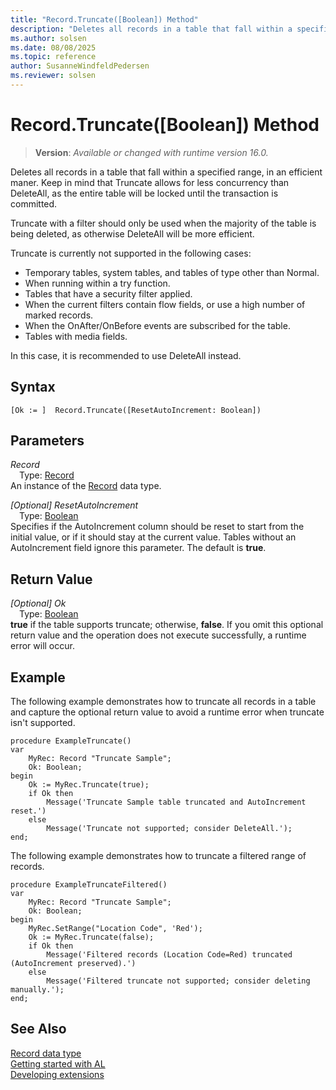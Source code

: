 ```yaml
---
title: "Record.Truncate([Boolean]) Method"
description: "Deletes all records in a table that fall within a specified range, in an efficient maner."
ms.author: solsen
ms.date: 08/08/2025
ms.topic: reference
author: SusanneWindfeldPedersen
ms.reviewer: solsen
---
```

[//]: # (START>DO_NOT_EDIT)
[//]: # (IMPORTANT:Do not edit any of the content between here and the END>DO_NOT_EDIT.)
[//]: # (Any modifications should be made in the .xml files in the ModernDev repo.)
# Record.Truncate([Boolean]) Method
> **Version**: _Available or changed with runtime version 16.0._

Deletes all records in a table that fall within a specified range, in an efficient maner.
Keep in mind that Truncate allows for less concurrency than DeleteAll, as the entire table will be locked until the transaction is committed.

Truncate with a filter should only be used when the majority of the table is being deleted, as otherwise DeleteAll will be more efficient.

Truncate is currently not supported in the following cases:
- Temporary tables, system tables, and tables of type other than Normal.
- When running within a try function.
- Tables that have a security filter applied.
- When the current filters contain flow fields, or use a high number of marked records.
- When the OnAfter/OnBefore events are subscribed for the table.
- Tables with media fields.

In this case, it is recommended to use DeleteAll instead. 


## Syntax
```AL
[Ok := ]  Record.Truncate([ResetAutoIncrement: Boolean])
```
## Parameters
*Record*  
&emsp;Type: [Record](record-data-type.md)  
An instance of the [Record](record-data-type.md) data type.  

*[Optional] ResetAutoIncrement*  
&emsp;Type: [Boolean](../boolean/boolean-data-type.md)  
Specifies if the AutoIncrement column should be reset to start from the initial value, or if it should stay at the current value.
Tables without an AutoIncrement field ignore this parameter. The default is **true**.  


## Return Value
*[Optional] Ok*  
&emsp;Type: [Boolean](../boolean/boolean-data-type.md)  
**true** if the table supports truncate; otherwise, **false**.
 If you omit this optional return value and the operation does not execute successfully, a runtime error will occur.  


[//]: # (IMPORTANT: END>DO_NOT_EDIT)

## Example

The following example demonstrates how to truncate all records in a table and capture the optional return value to avoid a runtime error when truncate isn't supported.

```al
procedure ExampleTruncate()
var
    MyRec: Record "Truncate Sample";
    Ok: Boolean;
begin
    Ok := MyRec.Truncate(true);
    if Ok then
        Message('Truncate Sample table truncated and AutoIncrement reset.')
    else
        Message('Truncate not supported; consider DeleteAll.');
end;
```

The following example demonstrates how to truncate a filtered range of records.

```al
procedure ExampleTruncateFiltered()
var
    MyRec: Record "Truncate Sample";
    Ok: Boolean;
begin
    MyRec.SetRange("Location Code", 'Red');
    Ok := MyRec.Truncate(false);
    if Ok then
        Message('Filtered records (Location Code=Red) truncated (AutoIncrement preserved).')
    else
        Message('Filtered truncate not supported; consider deleting manually.');
end;
```

## See Also

[Record data type](record-data-type.md)  
[Getting started with AL](../../devenv-get-started.md)  
[Developing extensions](../../devenv-dev-overview.md)